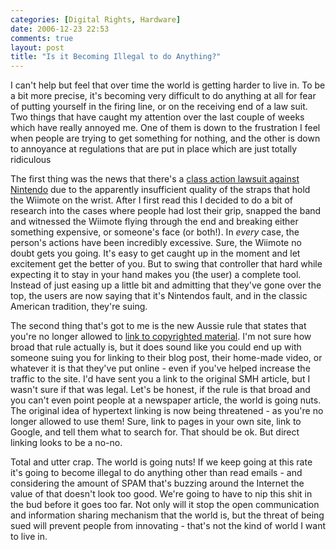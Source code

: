 ```yaml
---
categories: [Digital Rights, Hardware]
date: 2006-12-23 22:53
comments: true
layout: post
title: "Is it Becoming Illegal to do Anything?"
---
```

I can't help but feel that over time the world is getting harder to live in. To be a bit more precise, it's becoming very difficult to do anything at all for fear of putting yourself in the firing line, or on the receiving end of a law suit.  Two things that have caught my attention over the last couple of weeks which have really annoyed me. One of them is down to the frustration I feel when people are trying to get something for nothing, and the other is down to annoyance at regulations that are put in place which are just totally ridiculous

The first thing was the news that there's a <a href="http://games.slashdot.org/article.pl?sid=06/12/19/1731210" title="Slashdot | Wiimote Straps Result in Class Action Suit" target="_blank">class action lawsuit against Nintendo</a> due to the apparently insufficient quality of the straps that hold the Wiimote on the wrist. After I first read this I decided to do a bit of research into the cases where people had lost their grip, snapped the band and witnessed the Wiimote flying through the end and breaking either something expensive, or someone's face (or both!). In <em>every</em> case, the person's actions have been incredibly excessive. Sure, the Wiimote no doubt gets you going. It's easy to get caught up in the moment and let excitement get the better of you. But to swing that controller that hard while expecting it to stay in your hand makes you (the user) a complete tool. Instead of just easing up a little bit and admitting that they've gone over the top, the users are now saying that it's Nintendos fault, and in the classic American tradition, they're suing.

The second thing that's got to me is the new Aussie rule that states that you're no longer allowed to <a href="http://www.theinquirer.net/default.aspx?article=36473" title="Illegal to Link" target="_blank">link to copyrighted material</a>. I'm not sure how broad that rule actually is, but it does sound like you could end up with someone suing you for linking to their blog post, their home-made video, or whatever it is that they've put online - even if you've helped increase the traffic to the site. I'd have sent you a link to the original SMH article, but I wasn't sure if that was legal. Let's be honest, if the rule is that broad and you can't even point people at a newspaper article, the world is going nuts. The original idea of hypertext linking is now being threatened - as you're no longer allowed to use them! Sure, link to pages in your own site, link to Google, and tell them what to search for. That should be ok. But direct linking looks to be a no-no.

Total and utter crap. The world is going nuts! If we keep going at this rate it's going to become illegal to do anything other than read emails - and considering the amount of SPAM that's buzzing around the Internet the value of that doesn't look too good. We're going to have to nip this shit in the bud before it goes too far. Not only will it stop the open communication and information sharing mechanism that the world is, but the threat of being sued will prevent people from innovating - that's not the kind of world I want to live in.
